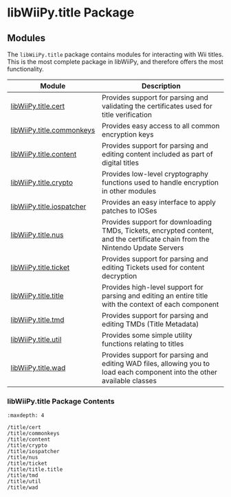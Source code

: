 # libWiiPy.title Package

## Modules
The `libWiiPy.title` package contains modules for interacting with Wii titles. This is the most complete package in libWiiPy, and therefore offers the most functionality.

| Module                                         | Description                                                                                                                   |
|------------------------------------------------|-------------------------------------------------------------------------------------------------------------------------------|
| [libWiiPy.title.cert](/title/cert)             | Provides support for parsing and validating the certificates used for title verification                                      |
| [libWiiPy.title.commonkeys](/title/commonkeys) | Provides easy access to all common encryption keys                                                                            |
| [libWiiPy.title.content](/title/content)       | Provides support for parsing and editing content included as part of digital titles                                           |
| [libWiiPy.title.crypto](/title/crypto)         | Provides low-level cryptography functions used to handle encryption in other modules                                          |
| [libWiiPy.title.iospatcher](/title/iospatcher) | Provides an easy interface to apply patches to IOSes                                                                          |
| [libWiiPy.title.nus](/title/nus)               | Provides support for downloading TMDs, Tickets, encrypted content, and the certificate chain from the Nintendo Update Servers |
| [libWiiPy.title.ticket](/title/ticket)         | Provides support for parsing and editing Tickets used for content decryption                                                  |
| [libWiiPy.title.title](/title/title.title)     | Provides high-level support for parsing and editing an entire title with the context of each component                        |
| [libWiiPy.title.tmd](/title/tmd)               | Provides support for parsing and editing TMDs (Title Metadata)                                                                |
| [libWiiPy.title.util](/title/util)             | Provides some simple utility functions relating to titles                                                                     |
| [libWiiPy.title.wad](/title/wad)               | Provides support for parsing and editing WAD files, allowing you to load each component into the other available classes      |

### libWiiPy.title Package Contents

```{toctree}
:maxdepth: 4

/title/cert
/title/commonkeys
/title/content
/title/crypto
/title/iospatcher
/title/nus
/title/ticket
/title/title.title
/title/tmd
/title/util
/title/wad
```
